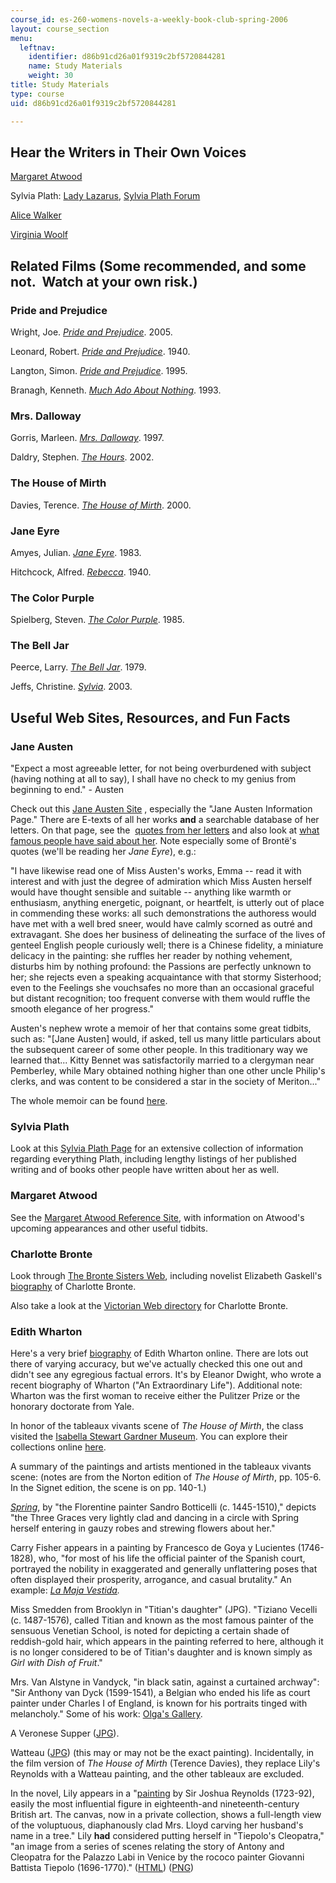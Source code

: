 ```yaml
---
course_id: es-260-womens-novels-a-weekly-book-club-spring-2006
layout: course_section
menu:
  leftnav:
    identifier: d86b91cd26a01f9319c2bf5720844281
    name: Study Materials
    weight: 30
title: Study Materials
type: course
uid: d86b91cd26a01f9319c2bf5720844281

---
```


Hear the Writers in Their Own Voices
------------------------------------

[Margaret Atwood](https://www.bbc.co.uk/programmes/b0b4zf0w)

Sylvia Plath: [Lady Lazarus](http://www.bbc.co.uk/arts/poetry/outloud/plath.shtml), [Sylvia Plath Forum](http://www.sylviaplathforum.com/sp-audio.html)

[Alice Walker](https://www.bbc.co.uk/programmes/p03js344)

[Virginia Woolf](https://www.bbc.com/news/av/entertainment-arts-28231055/rare-recording-of-virginia-woolf)

Related Films (Some recommended, and some not.  Watch at your own risk.)
------------------------------------------------------------------------

### Pride and Prejudice

Wright, Joe. [_Pride and Prejudice_](http://www.imdb.com/title/tt0414387/). 2005.

Leonard, Robert. [_Pride and Prejudice_](http://www.imdb.com/title/tt0032943/). 1940.

Langton, Simon. [_Pride and Prejudice_](http://www.imdb.com/title/tt0112130/). 1995.

Branagh, Kenneth. [_Much Ado About Nothing_](http://www.imdb.com/title/tt0107616/). 1993.

### Mrs. Dalloway

Gorris, Marleen. [_Mrs. Dalloway_](http://www.imdb.com/title/tt0119723/). 1997.

Daldry, Stephen. [_The Hours_](http://www.imdb.com/title/tt0274558/). 2002.

### The House of Mirth

Davies, Terence. [_The House of Mirth_](http://www.imdb.com/title/tt0200720/). 2000.

### Jane Eyre

Amyes, Julian. [_Jane Eyre_](http://www.imdb.com/title/tt0085037/). 1983.

Hitchcock, Alfred. [_Rebecca_](http://www.imdb.com/title/tt0032976/). 1940.

### The Color Purple

Spielberg, Steven. [_The Color Purple_](http://www.imdb.com/title/tt0088939/). 1985.

### The Bell Jar

Peerce, Larry. [_The Bell Jar_](http://www.imdb.com/title/tt0078843/). 1979.

Jeffs, Christine. [_Sylvia_](http://www.imdb.com/title/tt0325055/). 2003.

Useful Web Sites, Resources, and Fun Facts
------------------------------------------

### Jane Austen

"Expect a most agreeable letter, for not being overburdened with subject (having nothing at all to say), I shall have no check to my genius from beginning to end." - Austen

Check out this [Jane Austen Site](http://www.pemberley.com/) , especially the "Jane Austen Information Page." There are E-texts of all her works **and** a searchable database of her letters. On that page, see the  [quotes from her letters](http://www.pemberley.com/janeinfo/brablets.html#letterqot) and also look at [what famous people have said about her](http://www.pemberley.com/janeinfo/janeart.html#austart3). Note especially some of Brontë's quotes (we'll be reading her _Jane Eyre_), e.g.:

"I have likewise read one of Miss Austen's works, Emma -- read it with interest and with just the degree of admiration which Miss Austen herself would have thought sensible and suitable -- anything like warmth or enthusiasm, anything energetic, poignant, or heartfelt, is utterly out of place in commending these works: all such demonstrations the authoress would have met with a well bred sneer, would have calmly scorned as outré and extravagant. She does her business of delineating the surface of the lives of genteel English people curiously well; there is a Chinese fidelity, a miniature delicacy in the painting: she ruffles her reader by nothing vehement, disturbs him by nothing profound: the Passions are perfectly unknown to her; she rejects even a speaking acquaintance with that stormy Sisterhood; even to the Feelings she vouchsafes no more than an occasional graceful but distant recognition; too frequent converse with them would ruffle the smooth elegance of her progress."

Austen's nephew wrote a memoir of her that contains some great tidbits, such as: "\[Jane Austen\] would, if asked, tell us many little particulars about the subsequent career of some other people. In this traditionary way we learned that... Kitty Bennet was satisfactorily married to a clergyman near Pemberley, while Mary obtained nothing higher than one other uncle Philip's clerks, and was content to be considered a star in the society of Meriton..."

The whole memoir can be found [here](http://labrocca.com/ja/index.html).

### Sylvia Plath

Look at this [Sylvia Plath Page](http://www.sylviaplath.de/) for an extensive collection of information regarding everything Plath, including lengthy listings of her published writing and of books other people have written about her as well.

### Margaret Atwood

See the [Margaret Atwood Reference Site](http://www.owtoad.com/), with information on Atwood's upcoming appearances and other useful tidbits.

### Charlotte Bronte

Look through [The Bronte Sisters Web](http://victorian-studies.net/BS-HP.html?), including novelist Elizabeth Gaskell's [biography](https://www.theguardian.com/books/2016/apr/09/charlotte-bronte-elizabeth-gaskell-biography-1857) of Charlotte Bronte.

Also take a look at the [Victorian Web directory](http://www.victorianweb.org/authors/bronte/cbronte/bronteov.html) for Charlotte Bronte.

### Edith Wharton

Here's a very brief [biography](http://www.npg.si.edu/exh/wharton/whar3.htm) of Edith Wharton online. There are lots out there of varying accuracy, but we've actually checked this one out and didn't see any egregious factual errors. It's by Eleanor Dwight, who wrote a recent biography of Wharton ("An Extraordinary Life"). Additional note: Wharton was the first woman to receive either the Pulitzer Prize or the honorary doctorate from Yale.

In honor of the tableaux vivants scene of _The House of Mirth_, the class visited the [Isabella Stewart Gardner Museum](http://www.gardnermuseum.org/). You can explore their collections online [here](http://www.gardnermuseum.org/collection).

A summary of the paintings and artists mentioned in the tableaux vivants scene: (notes are from the Norton edition of _The House of Mirth_, pp. 105-6. In the Signet edition, the scene is on pp. 140-1.)

[_Spring_](http://www.jebfoundation.ch/), by "the Florentine painter Sandro Botticelli (c. 1445-1510)," depicts "the Three Graces very lightly clad and dancing in a circle with Spring herself entering in gauzy robes and strewing flowers about her."

Carry Fisher appears in a painting by Francesco de Goya y Lucientes (1746-1828), who, "for most of his life the official painter of the Spanish court, portrayed the nobility in exaggerated and generally unflattering poses that often displayed their prosperity, arrogance, and casual brutality." An example: _[La Maja Vestida](https://en.wikipedia.org/wiki/La_maja_vestida)._

Miss Smedden from Brooklyn in "Titian's daughter" (JPG). "Tiziano Vecelli (c. 1487-1576), called Titian and known as the most famous painter of the sensuous Venetian School, is noted for depicting a certain shade of reddish-gold hair, which appears in the painting referred to here, although it is no longer considered to be of Titian's daughter and is known simply as _Girl with Dish of Fruit_."

Mrs. Van Alstyne in Vandyck, "in black satin, against a curtained archway": "Sir Anthony van Dyck (1599-1541), a Belgian who ended his life as court painter under Charles I of England, is known for his portraits tinged with melancholy." Some of his work: [Olga's Gallery](http://www.abcgallery.com/V/vandyck/vandyck.html).

A Veronese Supper ([JPG](http://commons.wikimedia.org/wiki/File:P%C3%A8lerins_d%27Emma%C3%BCs_Veronese.jpg)).

Watteau ([JPG](http://www.frankreich-sued.de/prominente-server/jean-antoine-watteau/watteau-003.jpg)) (this may or may not be the exact painting). Incidentally, in the film version of _The House of Mirth_ (Terence Davies), they replace Lily's Reynolds with a Watteau painting, and the other tableaux are excluded.

In the novel, Lily appears in a "[painting](http://www.abcgallery.com/R/reynolds/reynolds143.html) by Sir Joshua Reynolds (1723-92), easily the most influential figure in eighteenth-and nineteenth-century British art. The canvas, now in a private collection, shows a full-length view of the voluptuous, diaphanously clad Mrs. Lloyd carving her husband's name in a tree." Lily **had** considered putting herself in "Tiepolo's Cleopatra," "an image from a series of scenes relating the story of Antony and Cleopatra for the Palazzo Labi in Venice by the rococo painter Giovanni Battista Tiepolo (1696-1770)." ([HTML](http://www.fondazionecarifano.it/Quadreria/Quadreria.htm)) ([PNG](http://commons.wikimedia.org/wiki/File:Tiepolo,_Giovanni_Battista_-_The_Banquet_of_Cleopatra_-_1746-47.PNG))